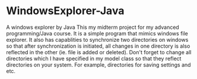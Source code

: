 # WindowsExplorer-Java
A windows explorer by Java
This my midterm project for my advanced programming/Java course. It is a simple program that mimics windows file explorer. It also has capablities to synchronize two directories on windows so that after synchronization is initiated, all changes 
in one directory is also reflected in the other (ie. file is added or deleted).
Don't forget to change all directories which I have specified in my model class so that they reflect directories on your system. For example, directories for saving settings and etc.

